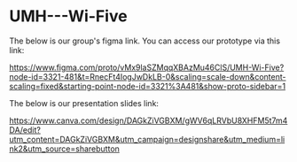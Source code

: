 # UMH---Wi-Five

The below is our group's figma link. You can access our prototype via this link:

https://www.figma.com/proto/vMx9laSZMqqXBAzMu46ClS/UMH-Wi-Five?node-id=3321-481&t=RnecFt4IogJwDkLB-0&scaling=scale-down&content-scaling=fixed&starting-point-node-id=3321%3A481&show-proto-sidebar=1


The below is our presentation slides link:

https://www.canva.com/design/DAGkZiVGBXM/gWV6qLRVbU8XHFM5t7m4DA/edit?utm_content=DAGkZiVGBXM&utm_campaign=designshare&utm_medium=link2&utm_source=sharebutton
